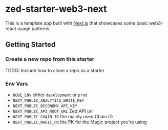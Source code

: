 # zed-starter-web3-next

This is a template app built with [Next.js](https://nextjs.org/) that showcases some basic web3-react usage patterns.

## Getting Started

### Create a new repo from this starter

TODO: Include how to clone a repo as a starter

### Env Vars

- `NODE_ENV` either `development` or `prod`
- `NEXT_PUBLIC_ANALYTICS_WRITE_KEY`
- `NEXT_PUBLIC_BICONOMY_API_KEY`
- `NEXT_PUBLIC_API_ROOT_URL` Zed API url
- `NEXT_PUBLIC_CHAIN_ID` the mainly used Chain ID
- `NEXT_PUBLIC_MAGIC_PK` the PK for the Magic project you're using
